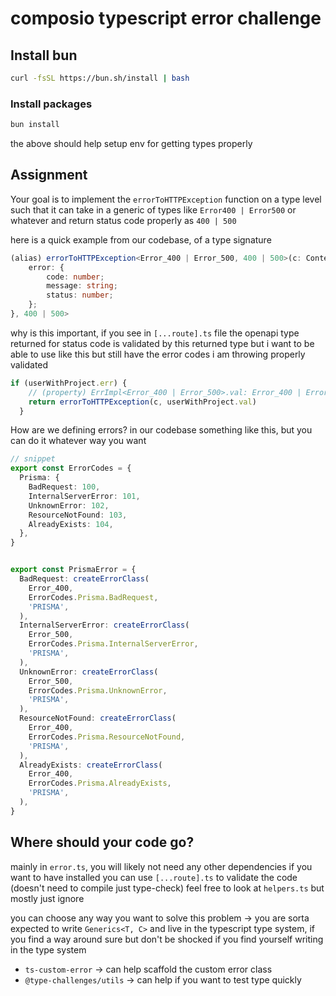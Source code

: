 # composio typescript error challenge

## Install bun

```bash
curl -fsSL https://bun.sh/install | bash
```

### Install packages

```bash
bun install
```

the above should help setup env for getting types properly

## Assignment

Your goal is to implement the `errorToHTTPException` function on a type level such that it can take in a generic of types like `Error400 | Error500` or whatever and return status code properly as `400 | 500`

here is a quick example from our codebase, of a type signature
```ts
(alias) errorToHTTPException<Error_400 | Error_500, 400 | 500>(c: Context, error: Error_400 | Error_500): JSONRespondReturn<{
    error: {
        code: number;
        message: string;
        status: number;
    };
}, 400 | 500>
```

why is this important, if you see in `[...route].ts` file the openapi type returned for status code is validated by this returned type but i want to be able to use like this but still have the error codes i am throwing properly validated
```ts
if (userWithProject.err) {
    // (property) ErrImpl<Error_400 | Error_500>.val: Error_400 | Error_500
    return errorToHTTPException(c, userWithProject.val)
  }
```

How are we defining errors? in our codebase something like this, but you can do it whatever way you want
```ts
// snippet
export const ErrorCodes = {
  Prisma: {
    BadRequest: 100,
    InternalServerError: 101,
    UnknownError: 102,
    ResourceNotFound: 103,
    AlreadyExists: 104,
  },
}


export const PrismaError = {
  BadRequest: createErrorClass(
    Error_400,
    ErrorCodes.Prisma.BadRequest,
    'PRISMA',
  ),
  InternalServerError: createErrorClass(
    Error_500,
    ErrorCodes.Prisma.InternalServerError,
    'PRISMA',
  ),
  UnknownError: createErrorClass(
    Error_500,
    ErrorCodes.Prisma.UnknownError,
    'PRISMA',
  ),
  ResourceNotFound: createErrorClass(
    Error_400,
    ErrorCodes.Prisma.ResourceNotFound,
    'PRISMA',
  ),
  AlreadyExists: createErrorClass(
    Error_400,
    ErrorCodes.Prisma.AlreadyExists,
    'PRISMA',
  ),
}
```

## Where should your code go?

mainly in `error.ts`, you will likely not need any other dependencies if you want to have installed
you can use `[...route].ts` to validate the code (doesn't need to compile just type-check)
feel free to look at `helpers.ts` but mostly just ignore

you can choose any way you want to solve this problem -> you are sorta expected to write `Generics<T, C>` and live in the typescript type system, if you find a way around sure but don't be shocked if you find yourself writing in the type system

- `ts-custom-error` -> can help scaffold the custom error class
- `@type-challenges/utils` -> can help if you want to test type quickly 